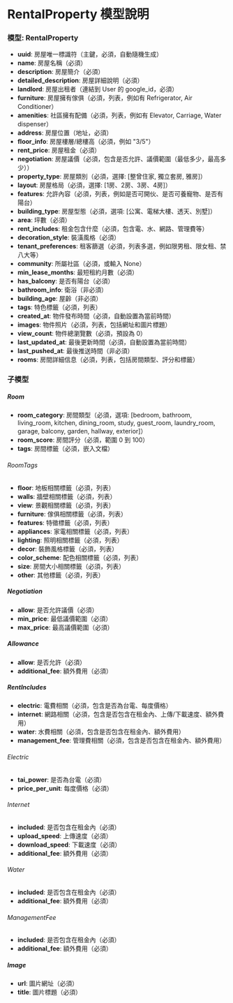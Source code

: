 # RentalProperty 模型說明

### 模型: RentalProperty

- **uuid**: 房屋唯一標識符（主鍵，必須，自動隨機生成）
- **name**: 房屋名稱（必須）
- **description**: 房屋簡介（必須）
- **detailed_description**: 房屋詳細說明（必須）
- **landlord**: 房屋出租者（連結到 User 的 google_id，必須）
- **furniture**: 房屋擁有傢俱（必須，列表，例如有 Refrigerator, Air Conditioner）
- **amenities**: 社區擁有配備（必須，列表，例如有 Elevator, Carriage, Water dispenser）
- **address**: 房屋位置（地址，必須）
- **floor_info**: 房屋樓層/總樓高（必須，例如 "3/5"）
- **rent_price**: 房屋租金（必須）
- **negotiation**: 房屋議價（必須，包含是否允許、議價範圍（最低多少，最高多少））
- **property_type**: 房屋類別（必須，選擇: [整曾住家, 獨立套房, 雅房]）
- **layout**: 房屋格局（必須，選擇: [1房、2房、3房、4房]）
- **features**: 允許內容（必須，列表，例如是否可開伙、是否可養寵物、是否有陽台）
- **building_type**: 房屋型態（必須，選項: [公寓、電梯大樓、透天、別墅]）
- **area**: 坪數（必須）
- **rent_includes**: 租金包含什麼（必須，包含電、水、網路、管理費等）
- **decoration_style**: 裝潢風格（必須）
- **tenant_preferences**: 租客篩選（必須，列表多選，例如限男租、限女租、禁八大等）
- **community**: 所屬社區（必須，或輸入 None）
- **min_lease_months**: 最短租約月數（必須）
- **has_balcony**: 是否有陽台（必須）
- **bathroom_info**: 衛浴（非必須）
- **building_age**: 屋齡（非必須）
- **tags**: 特色標籤（必須，列表）
- **created_at**: 物件發布時間（必須，自動設置為當前時間）
- **images**: 物件照片（必須，列表，包括網址和圖片標題）
- **view_count**: 物件總瀏覽數（必須，預設為 0）
- **last_updated_at**: 最後更新時間（必須，自動設置為當前時間）
- **last_pushed_at**: 最後推送時間（非必須）
- **rooms**: 房間詳細信息（必須，列表，包括房間類型、評分和標籤）

### 子模型

##### Room
- **room_category**: 房間類型（必須，選項: [bedroom, bathroom, living_room, kitchen, dining_room, study, guest_room, laundry_room, garage, balcony, garden, hallway, exterior]）
- **room_score**: 房間評分（必須，範圍 0 到 100）
- **tags**: 房間標籤（必須，嵌入文檔）

###### RoomTags
- **floor**: 地板相關標籤（必須，列表）
- **walls**: 牆壁相關標籤（必須，列表）
- **view**: 景觀相關標籤（必須，列表）
- **furniture**: 傢俱相關標籤（必須，列表）
- **features**: 特徵標籤（必須，列表）
- **appliances**: 家電相關標籤（必須，列表）
- **lighting**: 照明相關標籤（必須，列表）
- **decor**: 裝飾風格標籤（必須，列表）
- **color_scheme**: 配色相關標籤（必須，列表）
- **size**: 房間大小相關標籤（必須，列表）
- **other**: 其他標籤（必須，列表）

##### Negotiation
- **allow**: 是否允許議價（必須）
- **min_price**: 最低議價範圍（必須）
- **max_price**: 最高議價範圍（必須）

##### Allowance
- **allow**: 是否允許（必須）
- **additional_fee**: 額外費用（必須）

##### RentIncludes
- **electric**: 電費相關（必須，包含是否為台電、每度價格）
- **internet**: 網路相關（必須，包含是否包含在租金內、上傳/下載速度、額外費用）
- **water**: 水費相關（必須，包含是否包含在租金內、額外費用）
- **management_fee**: 管理費相關（必須，包含是否包含在租金內、額外費用）

###### Electric
- **tai_power**: 是否為台電（必須）
- **price_per_unit**: 每度價格（必須）

###### Internet
- **included**: 是否包含在租金內（必須）
- **upload_speed**: 上傳速度（必須）
- **download_speed**: 下載速度（必須）
- **additional_fee**: 額外費用（必須）

###### Water
- **included**: 是否包含在租金內（必須）
- **additional_fee**: 額外費用（必須）

###### ManagementFee
- **included**: 是否包含在租金內（必須）
- **additional_fee**: 額外費用（必須）

##### Image
- **url**: 圖片網址（必須）
- **title**: 圖片標題（必須）
